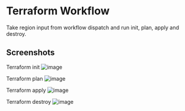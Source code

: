 
# Terraform Workflow

Take region input from workflow dispatch and run init, plan, apply and destroy.

## Screenshots
Terraform init
![image](https://user-images.githubusercontent.com/118518836/212308266-c8bf9198-8174-4b38-8b68-7b60c1a7870a.png)

Terraform plan
![image](https://user-images.githubusercontent.com/118518836/212308351-50a517ed-d588-4b6d-a9a0-065b21ce26ee.png)

Terraform apply
![image](https://user-images.githubusercontent.com/118518836/212308439-a451aa36-606f-48bf-a79e-78da2cf6203c.png)

Terraform destroy
![image](https://user-images.githubusercontent.com/118518836/212308624-219c14d4-667e-497c-b3eb-80afd6d5c14e.png)

